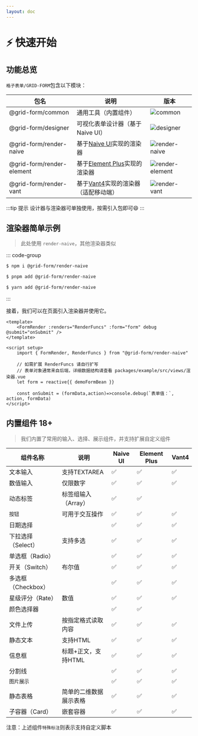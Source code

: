 ```yaml
---
layout: doc
---
```


# ⚡ 快速开始

## 功能总览

`格子表单/GRID-FORM`包含以下模块：

包名|说明|版本
-|-|-
@grid-form/common|通用工具（内置组件）|![common](https://img.shields.io/npm/v/%40grid-form%2Fcommon)
@grid-form/designer|可视化表单设计器（基于 Naive UI）|![designer](https://img.shields.io/npm/v/%40grid-form%2Fdesigner)
@grid-form/render-naive|基于[Naive UI](https://www.naiveui.com)实现的渲染器|![render-naive](https://img.shields.io/npm/v/%40grid-form%2Frender-naive?color=5fbc21)
@grid-form/render-element|基于[Element Plus](https://element-plus.org/zh-CN/)实现的渲染器|![render-element](https://img.shields.io/npm/v/%40grid-form%2Frender-element?color=49a2fe)
@grid-form/render-vant|基于[Vant4](https://vant-ui.github.io)实现的渲染器（适配移动端）|![render-vant](https://img.shields.io/npm/v/%40grid-form%2Frender-vant?color=36d7b7)

:::tip 提示
设计器与渲染器可单独使用，按需引入包即可😄
:::

## 渲染器简单示例
> 此处使用 `render-naive`，其他渲染器类似

::: code-group
```sh [npm]
$ npm i @grid-form/render-naive
```

```sh [pnpm]
$ pnpm add @grid-form/render-naive
```

```sh [yarn]
$ yarn add @grid-form/render-naive
```
:::

接着，我们可以在页面引入渲染器并使用它。

<script setup>
import RenderSimple from '../components/RenderSimple.vue'

const demoFormBean = `({
        "size":"medium",            //表单尺寸
        "width":"100%",             //表单整体宽度
        "grid":3,                   //每行的列数
        "labelWidth":120,           //标签宽度
        "labelPlacement":"top",     //标签位置，可选：top（默认）、left
        items:[
            { _widget:"INPUT", _uuid:"name", _text:"您的姓名", _required:true },
            { _widget:"INPUT", _uuid:"origin", _text:"籍贯" },
            { _widget:"NUMBER", _uuid:"age", _text:"年龄", suffix:"岁" }
        ]
    })`
const form = eval(demoFormBean)
</script>

```js-vue
<template>
    <FormRender :renders="RenderFuncs" :form="form" debug  @submit="onSubmit" />
</template>

<script setup>
    import { FormRender, RenderFuncs } from "@grid-form/render-naive"

    // 如需扩展 RenderFuncs 请自行扩写
    // 表单对象通常来自后端，详细数据结构请查看 packages/example/src/views/渲染器.vue
    let form = reactive{{ demoFormBean }}

    const onSubmit = (formData,action)=>console.debug(`表单值：`, action, formData)
</script>
```

<NaiveWrapper>
    <RenderSimple :bean="form" />
</NaiveWrapper>

## 内置组件 <Badge type="info">18+</Badge>
> 我们内置了常用的输入、选择、展示组件，并支持扩展自定义组件

<!-- :::details 目前支持的组件 -->

组件名称|说明|Naive UI|Element Plus|Vant4
-|-|-|-|-
文本输入|支持TEXTAREA|✅|✅|✅
数值输入|仅限数字|✅|✅|✅
动态标签|标签组输入（Array）|✅|✅|
`按钮`|可用于交互操作|✅|✅|✅
日期选择||✅|✅|✅
下拉选择（Select）|支持多选|✅|✅|✅
单选框（Radio）||✅|✅|✅
开关（Switch）|布尔值|✅|✅|✅
多选框（Checkbox）||✅|✅|✅
星级评分（Rate）|数值|✅|✅|✅
颜色选择器||✅|✅|
文件上传|按指定格式读取内容|✅|✅|✅
静态文本|支持HTML|✅|✅|✅
信息框|标题+正文，支持HTML|✅|✅|✅
分割线||✅|✅|✅
`图片展示`||✅|✅|✅
静态表格|简单的二维数据展示表格|✅|✅|✅
子容器（Card）|嵌套容器|✅|✅|✅

注意：上述组件`特殊标注`则表示支持自定义脚本
<!-- ::: -->
